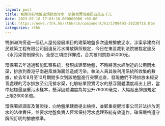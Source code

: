 ```yaml
---
layout: post
title: 鴨脷洲有地盤違規排放污水　承建商罪成被罰四萬五千元
date: 2023-07-18 17:03:16.000000000 +08:00
link: https://news.rthk.hk/rthk/ch/component/k2/1709493-20230718.htm
categories: rthk
---
```


鴨脷洲海旁道一個私人屋苑發展項目的建築地盤多次違規排放泥水，涉案承建商利民建築工程有限公司因違反污水排放牌照規定，今日在東區裁判法院被裁定違反《水污染管制條例》，全部三項控罪罪成，合共被判罰款45000元。

環保署去年透過智能監察系統，發現該建築地盤，不時將泥水經附近的公用雨水渠，排放到香港仔南避風塘海面並造成污染。執法人員其後利用系統所收集的數據，於去年8月至10月期間多次到該地盤進行突擊巡查，發現他們不時排放未經妥善處理的污水排放至公用排水渠，化驗結果證實污水的懸浮固體濃度超出上限，當中超標最嚴重污水樣本，懸浮固體濃度為每公升79000毫克，大幅超出牌照規定上限2600多倍。

環保署經調查及蒐證後，向地盤承建商提出檢控，並鄭重提醒涉事公司非法排放泥水的法律責任，並要求地盤負責人恆常保持污水處理系統有效運作，確保嚴格遵守牌照訂明的排放標準。
